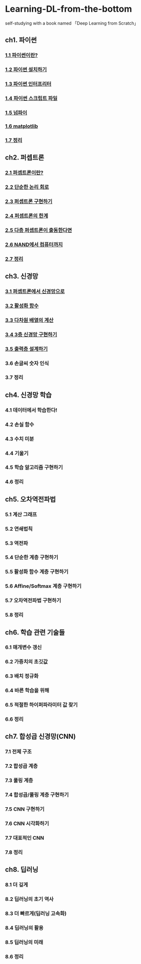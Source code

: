 # Learning-DL-from-the-bottom
self-studying with a book named 「Deep Learning from Scratch」

## ch1. 파이썬
  ### [1.1 파이썬이란?](https://github.com/HonorJay/Learning-DL-from-the-bottom/blob/main/ch1_1.md)
  ### [1.2 파이썬 설치하기](https://github.com/HonorJay/Learning-DL-from-the-bottom/blob/main/ch1_1.md)
  ### [1.3 파이썬 인터프리터](https://github.com/HonorJay/Learning-DL-from-the-bottom/blob/main/ch1_1.md)
  ### [1.4 파이썬 스크립트 파일](https://github.com/HonorJay/Learning-DL-from-the-bottom/blob/main/ch1_2.md)
  ### [1.5 넘파이](https://github.com/HonorJay/Learning-DL-from-the-bottom/blob/main/ch1_2.md)
  ### [1.6 matplotlib](https://github.com/HonorJay/Learning-DL-from-the-bottom/blob/main/ch1_2.md)
  ### [1.7 정리](https://github.com/HonorJay/Learning-DL-from-the-bottom/blob/main/ch1_2.md)

## ch2. 퍼셉트론
  ### [2.1 퍼셉트론이란?](https://github.com/HonorJay/Learning-DL-from-the-bottom/blob/main/ch2_1.md)
  ### [2.2 단순한 논리 회로](https://github.com/HonorJay/Learning-DL-from-the-bottom/blob/main/ch2_1.md)
  ### [2.3 퍼셉트론 구현하기](https://github.com/HonorJay/Learning-DL-from-the-bottom/blob/main/ch2_2.md)
  ### [2.4 퍼셉트론의 한계](https://github.com/HonorJay/Learning-DL-from-the-bottom/blob/main/ch2_2.md)
  ### [2.5 다층 퍼셉트론이 출동한다면](https://github.com/HonorJay/Learning-DL-from-the-bottom/blob/main/ch2_2.md)
  ### [2.6 NAND에서 컴퓨터까지](https://github.com/HonorJay/Learning-DL-from-the-bottom/blob/main/ch2_2.md)
  ### [2.7 정리](https://github.com/HonorJay/Learning-DL-from-the-bottom/blob/main/ch2_2.md)

## ch3. 신경망
  ### [3.1 퍼셉트론에서 신경망으로](https://github.com/HonorJay/Learning-DL-from-the-bottom/blob/main/ch3_1.md)
  ### [3.2 활성화 함수](https://github.com/HonorJay/Learning-DL-from-the-bottom/blob/main/ch3_1.md)
  ### [3.3 다차원 배열의 계산](https://github.com/HonorJay/Learning-DL-from-the-bottom/blob/main/ch3_2.md)
  ### [3.4 3층 신경망 구현하기](https://github.com/HonorJay/Learning-DL-from-the-bottom/blob/main/ch3_2.md)
  ### [3.5 출력층 설계하기](https://github.com/HonorJay/Learning-DL-from-the-bottom/blob/main/ch3_3.md)
  ### 3.6 손글씨 숫자 인식
  ### 3.7 정리
  
## ch4. 신경망 학습
  ### 4.1 데이터에서 학습한다!
  ### 4.2 손실 함수
  ### 4.3 수치 미분
  ### 4.4 기울기
  ### 4.5 학습 알고리즘 구현하기
  ### 4.6 정리
  
## ch5. 오차역전파법
  ### 5.1 계산 그래프
  ### 5.2 연쇄법칙
  ### 5.3 역전파
  ### 5.4 단순한 계층 구현하기
  ### 5.5 활성화 함수 계층 구현하기
  ### 5.6 Affine/Softmax 계층 구현하기
  ### 5.7 오차역전파법 구현하기
  ### 5.8 정리
  
## ch6. 학습 관련 기술들
  ### 6.1 매개변수 갱신
  ### 6.2 가중치의 초깃값
  ### 6.3 배치 정규화
  ### 6.4 바른 학습을 위해
  ### 6.5 적절한 하이퍼파라미터 값 찾기
  ### 6.6 정리
  
## ch7. 합성곱 신경망(CNN)
  ### 7.1 전체 구조
  ### 7.2 합성곱 계층
  ### 7.3 풀링 계층
  ### 7.4 합성곱/풀링 계층 구현하기
  ### 7.5 CNN 구현하기
  ### 7.6 CNN 시각화하기
  ### 7.7 대표적인 CNN
  ### 7.8 정리 
  
## ch8. 딥러닝
  ### 8.1 더 깊게
  ### 8.2 딥러닝의 초기 역사
  ### 8.3 더 빠르게(딥러닝 고속화)
  ### 8.4 딥러닝의 활용
  ### 8.5 딥러닝의 미래
  ### 8.6 정리
